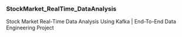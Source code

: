 ### StockMarket_RealTime_DataAnalysis
Stock Market Real-Time Data Analysis Using Kafka | End-To-End Data Engineering Project
